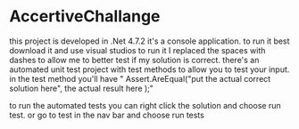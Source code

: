 # AccertiveChallange
this project is developed in .Net 4.7.2 it's a console application. to run it best download it and use visual studios to run it 
I replaced the spaces with dashes to allow me to better test if my solution is correct. 
there's an automated unit test project with test methods to allow you to test your input.
in the test method you'll have " Assert.AreEqual("put the actual correct solution here", the actual result here );"

to run the automated tests you can right click the solution and choose run test. or go to test in the nav bar and choose run tests
